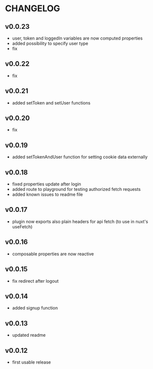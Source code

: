 # CHANGELOG

## v0.0.23

- user, token and loggedIn variables are now computed properties
- added possibility to specify user type
- fix

## v0.0.22

- fix

## v0.0.21

- added setToken and setUser functions

## v0.0.20

- fix

## v0.0.19

- added setTokenAndUser function for setting cookie data externally

## v0.0.18

- fixed properties update after login
- added route to playground for testing authorized fetch requests
- added known issues to readme file

## v0.0.17

- plugin now exports also plain headers for api fetch (to use in nuxt's useFetch)

## v0.0.16

- composable properties are now reactive

## v0.0.15

- fix redirect after logout

## v0.0.14

- added signup function

## v0.0.13

- updated readme

## v0.0.12

- first usable release
